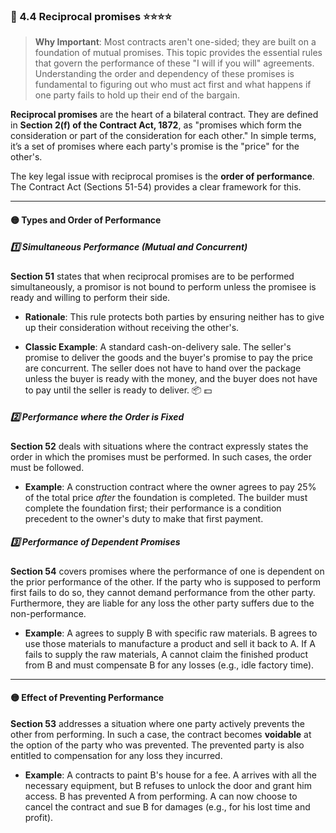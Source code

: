### 📌 4.4 Reciprocal promises ⭐⭐⭐⭐

>**Why Important**: Most contracts aren't one-sided; they are built on a foundation of mutual promises. This topic provides the essential rules that govern the performance of these "I will if you will" agreements. Understanding the order and dependency of these promises is fundamental to figuring out who must act first and what happens if one party fails to hold up their end of the bargain.

**Reciprocal promises** are the heart of a bilateral contract. They are defined in **Section 2(f) of the Contract Act, 1872**, as "promises which form the consideration or part of the consideration for each other." In simple terms, it’s a set of promises where each party's promise is the "price" for the other's.

The key legal issue with reciprocal promises is the **order of performance**. The Contract Act (Sections 51-54) provides a clear framework for this.

---

#### 🟡 Types and Order of Performance

##### 1️⃣ Simultaneous Performance (Mutual and Concurrent) 
**Section 51** states that when reciprocal promises are to be performed simultaneously, a promisor is not bound to perform unless the promisee is ready and willing to perform their side.

- **Rationale**: This rule protects both parties by ensuring neither has to give up their consideration without receiving the other's.
    
- **Classic Example**: A standard cash-on-delivery sale. The seller's promise to deliver the goods and the buyer's promise to pay the price are concurrent. The seller does not have to hand over the package unless the buyer is ready with the money, and the buyer does not have to pay until the seller is ready to deliver. 📦 💵
    

##### 2️⃣ Performance where the Order is Fixed 
**Section 52** deals with situations where the contract expressly states the order in which the promises must be performed. In such cases, the order must be followed.

- **Example**: A construction contract where the owner agrees to pay 25% of the total price _after_ the foundation is completed. The builder must complete the foundation first; their performance is a condition precedent to the owner's duty to make that first payment.
    

##### 3️⃣ Performance of Dependent Promises 
**Section 54** covers promises where the performance of one is dependent on the prior performance of the other. If the party who is supposed to perform first fails to do so, they cannot demand performance from the other party. Furthermore, they are liable for any loss the other party suffers due to the non-performance.

- **Example**: A agrees to supply B with specific raw materials. B agrees to use those materials to manufacture a product and sell it back to A. If A fails to supply the raw materials, A cannot claim the finished product from B and must compensate B for any losses (e.g., idle factory time).
    

---

#### 🟡 Effect of Preventing Performance

**Section 53** addresses a situation where one party actively prevents the other from performing. In such a case, the contract becomes **voidable** at the option of the party who was prevented. The prevented party is also entitled to compensation for any loss they incurred.

- **Example**: A contracts to paint B's house for a fee. A arrives with all the necessary equipment, but B refuses to unlock the door and grant him access. B has prevented A from performing. A can now choose to cancel the contract and sue B for damages (e.g., for his lost time and profit).